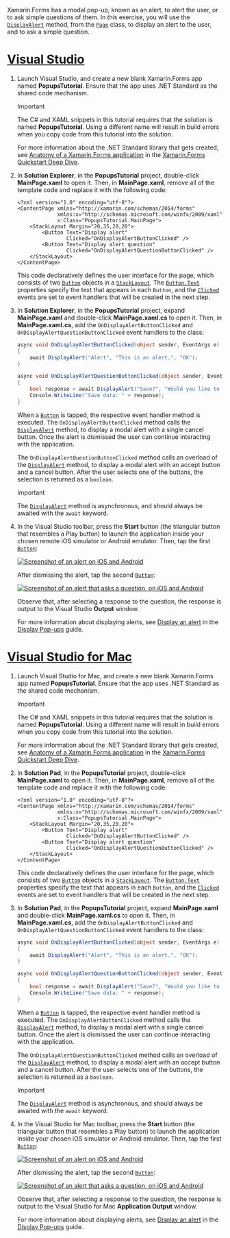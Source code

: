 Xamarin.Forms has a modal pop-up, known as an alert, to alert the user, or to ask simple questions of them. In this exercise, you will use the [`DisplayAlert`](xref:Xamarin.Forms.Page.DisplayAlert*) method, from the [`Page`](xref:Xamarin.Forms.Page) class, to display an alert to the user, and to ask a simple question.

# [Visual Studio](#tab/vswin)

1. Launch Visual Studio, and create a new blank Xamarin.Forms app named **PopupsTutorial**. Ensure that the app uses .NET Standard as the shared code mechanism.

    > [!IMPORTANT]
    > The C# and XAML snippets in this tutorial requires that the solution is named **PopupsTutorial**. Using a different name will result in build errors when you copy code from this tutorial into the solution.

    For more information about the .NET Standard library that gets created, see [Anatomy of a Xamarin.Forms application](~/get-started/first-app/index.md) in the [Xamarin.Forms Quickstart Deep Dive](~/get-started/first-app/index.md).

1. In **Solution Explorer**, in the **PopupsTutorial** project, double-click **MainPage.xaml** to open it. Then, in **MainPage.xaml**, remove all of the template code and replace it with the following code:

    ```xaml
    <?xml version="1.0" encoding="utf-8"?>
    <ContentPage xmlns="http://xamarin.com/schemas/2014/forms"
                 xmlns:x="http://schemas.microsoft.com/winfx/2009/xaml"
                 x:Class="PopupsTutorial.MainPage">
        <StackLayout Margin="20,35,20,20">
            <Button Text="Display alert"
                    Clicked="OnDisplayAlertButtonClicked" />
            <Button Text="Display alert question"
                    Clicked="OnDisplayAlertQuestionButtonClicked" />
        </StackLayout>
    </ContentPage>
    ```

    This code declaratively defines the user interface for the page, which consists of two [`Button`](xref:Xamarin.Forms.Button) objects in a [`StackLayout`](xref:Xamarin.Forms.StackLayout). The [`Button.Text`](xref:Xamarin.Forms.Button.Text) properties specify the text that appears in each `Button`, and the [`Clicked`](xref:Xamarin.Forms.Button.Clicked) events are set to event handlers that will be created in the next step.

1. In **Solution Explorer**, in the **PopupsTutorial** project, expand **MainPage.xaml** and double-click **MainPage.xaml.cs** to open it. Then, in **MainPage.xaml.cs**, add the `OnDisplayAlertButtonClicked` and `OnDisplayAlertQuestionButtonClicked` event handlers to the class:

    ```csharp
    async void OnDisplayAlertButtonClicked(object sender, EventArgs e)
    {
        await DisplayAlert("Alert", "This is an alert.", "OK");
    }

    async void OnDisplayAlertQuestionButtonClicked(object sender, EventArgs e)
    {
        bool response = await DisplayAlert("Save?", "Would you like to save your data?", "Yes", "No");
        Console.WriteLine("Save data: " + response);
    }
    ```

    When a [`Button`](xref:Xamarin.Forms.Button) is tapped, the respective event handler method is executed. The `OnDisplayAlertButtonClicked` method calls the [`DisplayAlert`](xref:Xamarin.Forms.Page.DisplayAlert*) method, to display a modal alert with a single cancel button. Once the alert is dismissed the user can continue interacting with the application.

    The `OnDisplayAlertQuestionButtonClicked` method calls an overload of the [`DisplayAlert`](xref:Xamarin.Forms.Page.DisplayAlert*) method, to display a modal alert with an accept button and a cancel button. After the user selects one of the buttons, the selection is returned as a `boolean`.

    > [!IMPORTANT]
    > The [`DisplayAlert`](xref:Xamarin.Forms.Page.DisplayAlert*) method is asynchronous, and should always be awaited with the `await` keyword.

1. In the Visual Studio toolbar, press the **Start** button (the triangular button that resembles a Play button) to launch the application inside your chosen remote iOS simulator or Android emulator. Then, tap the first [`Button`](xref:Xamarin.Forms.Button):

    [![Screenshot of an alert on iOS and Android](../images/alert.png "Alert")](../images/alert-large.png#lightbox "Alert")

    After dismissing the alert, tap the second [`Button`](xref:Xamarin.Forms.Button):

    [![Screenshot of an alert that asks a question, on iOS and Android](../images/alert-question.png "Alert that asks a question")](../images/alert-question-large.png#lightbox "Alert that asks a question")

    Observe that, after selecting a response to the question, the response is output to the Visual Studio **Output** window.

    For more information about displaying alerts, see [Display an alert](~/xamarin-forms/user-interface/pop-ups.md#display-an-alert) in the [Display Pop-ups](~/xamarin-forms/user-interface/pop-ups.md) guide.

# [Visual Studio for Mac](#tab/vsmac)

1. Launch Visual Studio for Mac, and create a new blank Xamarin.Forms app named **PopupsTutorial**. Ensure that the app uses .NET Standard as the shared code mechanism.

    > [!IMPORTANT]
    > The C# and XAML snippets in this tutorial requires that the solution is named **PopupsTutorial**. Using a different name will result in build errors when you copy code from this tutorial into the solution.

    For more information about the .NET Standard library that gets created, see [Anatomy of a Xamarin.Forms application](~/get-started/first-app/index.md) in the [Xamarin.Forms Quickstart Deep Dive](~/get-started/first-app/index.md).

1. In **Solution Pad**, in the **PopupsTutorial** project, double-click **MainPage.xaml** to open it. Then, in **MainPage.xaml**, remove all of the template code and replace it with the following code:

    ```xaml
    <?xml version="1.0" encoding="utf-8"?>
    <ContentPage xmlns="http://xamarin.com/schemas/2014/forms"
                 xmlns:x="http://schemas.microsoft.com/winfx/2009/xaml"
                 x:Class="PopupsTutorial.MainPage">
        <StackLayout Margin="20,35,20,20">
            <Button Text="Display alert"
                    Clicked="OnDisplayAlertButtonClicked" />
            <Button Text="Display alert question"
                    Clicked="OnDisplayAlertQuestionButtonClicked" />
        </StackLayout>
    </ContentPage>
    ```

    This code declaratively defines the user interface for the page, which consists of two [`Button`](xref:Xamarin.Forms.Button) objects in a [`StackLayout`](xref:Xamarin.Forms.StackLayout). The [`Button.Text`](xref:Xamarin.Forms.Button.Text) properties specify the text that appears in each `Button`, and the [`Clicked`](xref:Xamarin.Forms.Button.Clicked) events are set to event handlers that will be created in the next step.

1. In **Solution Pad**, in the **PopupsTutorial** project, expand **MainPage.xaml** and double-click **MainPage.xaml.cs** to open it. Then, in **MainPage.xaml.cs**, add the `OnDisplayAlertButtonClicked` and `OnDisplayAlertQuestionButtonClicked` event handlers to the class:

    ```csharp
    async void OnDisplayAlertButtonClicked(object sender, EventArgs e)
    {
        await DisplayAlert("Alert", "This is an alert.", "OK");
    }

    async void OnDisplayAlertQuestionButtonClicked(object sender, EventArgs e)
    {
        bool response = await DisplayAlert("Save?", "Would you like to save your data?", "Yes", "No");
        Console.WriteLine("Save data: " + response);
    }
    ```

    When a [`Button`](xref:Xamarin.Forms.Button) is tapped, the respective event handler method is executed. The `OnDisplayAlertButtonClicked` method calls the [`DisplayAlert`](xref:Xamarin.Forms.Page.DisplayAlert*) method, to display a modal alert with a single cancel button. Once the alert is dismissed the user can continue interacting with the application.

    The `OnDisplayAlertQuestionButtonClicked` method calls an overload of the [`DisplayAlert`](xref:Xamarin.Forms.Page.DisplayAlert*) method, to display a modal alert with an accept button and a cancel button. After the user selects one of the buttons, the selection is returned as a `boolean`.

    > [!IMPORTANT]
    > The [`DisplayAlert`](xref:Xamarin.Forms.Page.DisplayAlert*) method is asynchronous, and should always be awaited with the `await` keyword.

1. In the Visual Studio for Mac toolbar, press the **Start** button (the triangular button that resembles a Play button) to launch the application inside your chosen iOS simulator or Android emulator. Then, tap the first [`Button`](xref:Xamarin.Forms.Button):

    [![Screenshot of an alert on iOS and Android](../images/alert.png "Alert")](../images/alert-large.png#lightbox "Alert")

    After dismissing the alert, tap the second [`Button`](xref:Xamarin.Forms.Button):

    [![Screenshot of an alert that asks a question, on iOS and Android](../images/alert-question.png "Alert that asks a question")](../images/alert-question-large.png#lightbox "Alert that asks a question")

    Observe that, after selecting a response to the question, the response is output to the Visual Studio for Mac **Application Output** window.

    For more information about displaying alerts, see [Display an alert](~/xamarin-forms/user-interface/pop-ups.md#display-an-alert) in the [Display Pop-ups](~/xamarin-forms/user-interface/pop-ups.md) guide.
